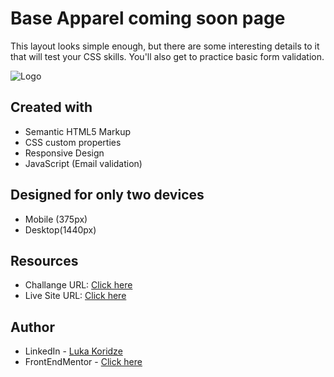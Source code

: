 # Base Apparel coming soon page

This layout looks simple enough, but there are some interesting details to it that will test your CSS skills. You'll also get to practice basic form validation.

![Logo](https://res.cloudinary.com/dz209s6jk/image/upload/v1564914815/Challenges/ae67ohzys48frbejvyce.jpg)


## Created with
- Semantic HTML5 Markup
- CSS custom properties
- Responsive Design
- JavaScript (Email validation)

## Designed for only two devices 
- Mobile (375px)
- Desktop(1440px)

## Resources

- Challange URL: [Click here](https://www.frontendmentor.io/challenges/base-apparel-coming-soon-page-5d46b47f8db8a7063f9331a0/hub)
- Live Site URL: [Click here](https://lukenso.github.io/Base-Apparel-coming-soon-page/)
## Author

- LinkedIn - [Luka Koridze](https://www.linkedin.com/in/luka-koridze-4397571a4/)
- FrontEndMentor - [Click here](https://www.frontendmentor.io/profile/lukenso)

